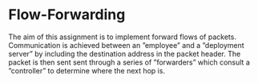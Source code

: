 # Flow-Forwarding
The aim of this assignment is to implement forward flows of packets. Communication is achieved between
an ”employee” and a ”deployment server” by including the destination address in the packet header. The
packet is then sent sent through a series of ”forwarders” which consult a ”controller” to determine where
the next hop is.
